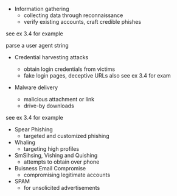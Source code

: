 
-  Information gathering
	- collecting data through reconnaissance 
	- verify existing accounts, craft credible phishes

see ex 3.4  for example

parse a user agent string

- Credential harvesting attacks
	- obtain login credentials from victims
	- fake login pages, deceptive URLs
also see ex 3.4 for exam


- Malware delivery
	- malicious attachment or link
	- drive-by downloads

see ex 3.4 for example

- Spear Phishing 
	- targeted and customized phishing
- Whaling
	- targeting high profiles
- SmSihsing, Vishing and Quishing 
	- attempts to obtain over phone
- Buisness Email Compromise
	- compromising legitimate accounts
- SPAM
	- for unsolicited advertisements
